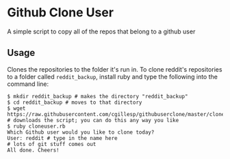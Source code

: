 # Github Clone User
A simple script to copy all of the repos that belong to a github user
## Usage
Clones the repositories to the folder it's run in. 
To clone reddit's repositories to a folder called `reddit_backup`, install ruby and type the following into the command line:

    $ mkdir reddit_backup # makes the directory "reddit_backup"
    $ cd reddit_backup # moves to that directory
    $ wget https://raw.githubusercontent.com/cgillesp/githubuserclone/master/cloneuser.rb # downloads the script; you can do this any way you like
    $ ruby cloneuser.rb
    Which Github user would you like to clone today?
    User: reddit # type in the name here
    # lots of git stuff comes out
    All done. Cheers!
